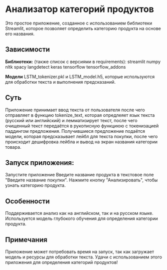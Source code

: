 # Анализатор категорий продуктов

Это простое приложение, созданное с использованием библиотеки Streamlit, которое позволяет определить категорию продукта на основе его названия.

## Зависимости

**Библиотеки:**
(также список с версиями в requirements):
streamlit
numpy
nltk
spacy
langdetect
keras
tensorflow
tensorflow_addons

**Модели**
LSTM_tokenizer.pkl и LSTM_model.h5, которые используются для обработки текста и выполнения предсказаний.

## Cуть
Приложение принимает ввод текста от пользователя после чего отправляет в функцию tokenize_text, которая опредлеяет язык текста (русский или английский) и лемматизирует текст, после чего очищенный текст передаётся в рукописную функциюю с токенизацией паддингом предложения. Получившиеся предложение подаётся модели, которая предсказывает лейбл для текста покупки, после чего происходит дешифровка лейбла и вывод на экран названия категории товара.

## Запуск приложения:
Запустите приложение
Введите название продукта в текстовое поле "Введите название покупки".
Нажмите кнопку "Анализировать", чтобы узнать категорию продукта.

## Особенности
Поддерживается анализ как на английском, так и на русском языке.
Используется модель глубокого обучения для определения категории продукта.

## Примечания
Приложение может потребовать время на запуск, так как загружает модель и ресурсы для обработки текста.
Удачи с использованием этого приложения для определения категорий продуктов!
